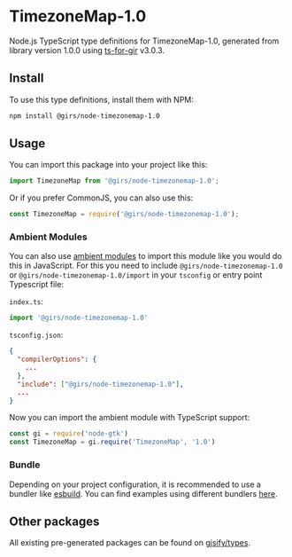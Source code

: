 
# TimezoneMap-1.0

Node.js TypeScript type definitions for TimezoneMap-1.0, generated from library version 1.0.0 using [ts-for-gir](https://github.com/gjsify/ts-for-gir) v3.0.3.


## Install

To use this type definitions, install them with NPM:
```bash
npm install @girs/node-timezonemap-1.0
```

## Usage

You can import this package into your project like this:
```ts
import TimezoneMap from '@girs/node-timezonemap-1.0';
```

Or if you prefer CommonJS, you can also use this:
```ts
const TimezoneMap = require('@girs/node-timezonemap-1.0');
```

### Ambient Modules

You can also use [ambient modules](https://github.com/gjsify/ts-for-gir/tree/main/packages/cli#ambient-modules) to import this module like you would do this in JavaScript.
For this you need to include `@girs/node-timezonemap-1.0` or `@girs/node-timezonemap-1.0/import` in your `tsconfig` or entry point Typescript file:

`index.ts`:
```ts
import '@girs/node-timezonemap-1.0'
```

`tsconfig.json`:
```json
{
  "compilerOptions": {
    ...
  },
  "include": ["@girs/node-timezonemap-1.0"],
  ...
}
```

Now you can import the ambient module with TypeScript support: 

```ts
const gi = require('node-gtk')
const TimezoneMap = gi.require('TimezoneMap', '1.0')
```


### Bundle

Depending on your project configuration, it is recommended to use a bundler like [esbuild](https://esbuild.github.io/). You can find examples using different bundlers [here](https://github.com/gjsify/ts-for-gir/tree/main/examples).

## Other packages

All existing pre-generated packages can be found on [gjsify/types](https://github.com/gjsify/types).

